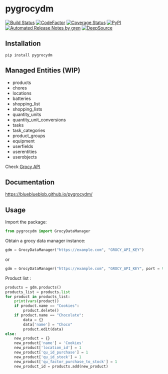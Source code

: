 # pygrocydm
[![Build Status](https://travis-ci.com/BlueBlueBlob/pygrocydm.svg?branch=master)](https://travis-ci.com/BlueBlueBlob/pygrocydm)
[![CodeFactor](https://www.codefactor.io/repository/github/blueblueblob/pygrocydm/badge)](https://www.codefactor.io/repository/github/blueblueblob/pygrocydm)
[![Coverage Status](https://coveralls.io/repos/github/BlueBlueBlob/pygrocydm/badge.svg?branch=master)](https://coveralls.io/github/BlueBlueBlob/pygrocydm?branch=master)
[![PyPI](https://img.shields.io/pypi/v/pygrocydm.svg)](https://pypi.org/project/pygrocydm/)
[![Automated Release Notes by gren](https://img.shields.io/badge/%F0%9F%A4%96-release%20notes-00B2EE.svg)](https://github-tools.github.io/github-release-notes/)
[![DeepSource](https://static.deepsource.io/deepsource-badge-light-mini.svg)](https://deepsource.io/gh/BlueBlueBlob/pygrocydm/?ref=repository-badge)

## Installation

`pip install pygrocydm`

## Managed Entities (WIP)

- products
- chores
- locations
- batteries
- shopping_list
- shopping_lists
- quantity_units
- quantity_unit_conversions
- tasks
- task_categories
- product_groups
- equipment
- userfields
- userentities
- userobjects


Check [Grocy API](https://demo.grocy.info/api#/Generic%20entity%20interactions)

## Documentation

https://blueblueblob.github.io/pygrocydm/

## Usage
Import the package: 
```python
from pygrocydm import GrocyDataManager
```

Obtain a grocy data manager instance:
```python
gdm = GrocyDataManager("https://example.com", "GROCY_API_KEY")
```
or
```python
gdm = GrocyDataManager("https://example.com", "GROCY_API_KEY", port = 9192, verify_ssl = True)
```

Product list :
```python
products = gdm.products()
products_list = products.list
for product in products_list:
    print(vars(product))
    if product.name == "Cookies":
        product.delete()
    if product.name == "Chocolate":
        data = {}
        data['name'] = "Choco"
        product.edit(data)
else:
    new_product = {}
    new_product['name'] = 'Cookies'
    new_product['location_id'] = 1
    new_product['qu_id_purchase'] = 1
    new_product['qu_id_stock'] = 1
    new_product['qu_factor_purchase_to_stock'] = 1
    new_product_id = products.add(new_product)
```
